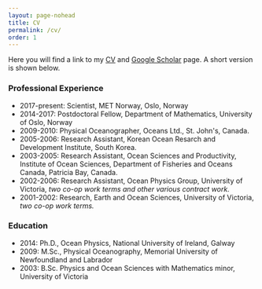 ```yaml
---
layout: page-nohead
title: CV
permalink: /cv/
order: 1
---
```


Here you will find a link to my [CV](GJSutherland_CV.pdf) and [Google Scholar](https://scholar.google.no/citations?user=ChCG72gAAAAJ&hl=en) page. A short version is shown below.

### Professional Experience
+ 2017-present: Scientist, MET Norway, Oslo, Norway
+ 2014-2017:  Postdoctoral Fellow, Department of Mathematics, University of Oslo, Norway 
+ 2009-2010:  Physical Oceanographer, Oceans Ltd., St. John's, Canada. 
+ 2005-2006:  Research Assistant, Korean Ocean Resarch and Development Institute, South Korea.
+ 2003-2005: Research Assistant, Ocean Sciences and Productivity, Institute of Ocean Sciences, Department of Fisheries and Oceans Canada, Patricia Bay, Canada.
+ 2002-2006: Research Assistant, Ocean Physics Group, University of Victoria, _two co-op work terms and other various contract work._
+ 2001-2002: Research, Earth and Ocean Sciences, University of Victoria, *two co-op work terms.*

### Education
* 2014: Ph.D., Ocean Physics, National University of Ireland, Galway
* 2009: M.Sc., Physical Oceanography, Memorial University of Newfoundland and Labrador
* 2003: B.Sc. Physics and Ocean Sciences with Mathematics minor, University of Victoria


